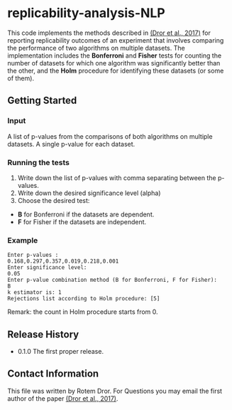 # replicability-analysis-NLP
This code implements the methods described in [(Dror et al., 2017)](https://arxiv.org/abs/1709.09500) for reporting replicability outcomes of an experiment that involves comparing the performance of two algorithms on multiple datasets. The implementation includes the **Bonferroni** and **Fisher** tests for counting the number of datasets for which one algorithm was significantly better than the other, and the **Holm** procedure for identifying these datasets (or some of them). 

## Getting Started 

### Input
A list of p-values from the comparisons of both algorithms on multiple datasets. 
A single p-value for each dataset.

### Running the tests
1. Write down the list of p-values with comma separating between the p-values.
2. Write down the desired significance level (alpha)
2. Choose the desired test:
* **B** for Bonferroni if the datasets are dependent.
* **F** for Fisher if the datasets are independent.

### Example
```
Enter p-values :
0.168,0.297,0.357,0.019,0.218,0.001
Enter significance level: 
0.05
Enter p-value combination method (B for Bonferroni, F for Fisher):
B
k estimator is: 1
Rejections list according to Holm procedure: [5]
```
Remark: the count in Holm procedure starts from 0.

## Release History
* 0.1.0 The first proper release.

## Contact Information
This file was written by Rotem Dror. For Questions you may email the first author of the paper [(Dror et al., 2017)](https://arxiv.org/abs/1709.09500).
